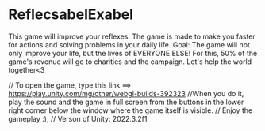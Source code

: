 # ReflecsabelExabel
This game will improve your reflexes. The game is made to make you faster for actions and solving problems in your daily life. Goal: The game will not only improve your life, but the lives of EVERYONE ELSE! For this, 50% of the game's revenue will go to charities and the campaign. Let's help the world together<3


// To open the game, type this link ==> https://play.unity.com/mg/other/webgl-builds-392323
//When you do it, play the sound and the game in full screen from the buttons in the lower right corner below the window where the game itself is visible.
// Enjoy the gameplay :),
// Verson of Unity: 2022.3.2f1
